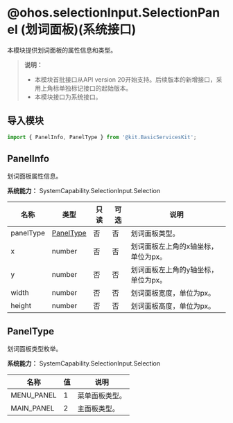# @ohos.selectionInput.SelectionPanel (划词面板)(系统接口)

<!--Kit: Basic Services Kit-->
<!--Subsystem: SelectionInput-->
<!--Owner: @no86-->
<!--Designer: @mmwwbb-->
<!--Tester: @dong-dongzhen-->
<!--Adviser: @fang-jinxu-->

本模块提供划词面板的属性信息和类型。

> **说明：**
>
> - 本模块首批接口从API version 20开始支持。后续版本的新增接口，采用上角标单独标记接口的起始版本。
> - 本模块接口为系统接口。

## 导入模块

```ts
import { PanelInfo, PanelType } from '@kit.BasicServicesKit';
```

## PanelInfo

划词面板属性信息。

**系统能力：** SystemCapability.SelectionInput.Selection

| 名称 | 类型 | 只读 | 可选 | 说明 |
| --------- | -------- | -------- | -------- | -------- |
| panelType | [PanelType](#paneltype) | 否 | 否 | 划词面板类型。 |
| x | number | 否 | 否 | 划词面板左上角的x轴坐标，单位为px。 |
| y | number | 否 | 否 | 划词面板左上角的y轴坐标，单位为px。 |
| width | number | 否 | 否 | 划词面板宽度，单位为px。 |
| height | number | 否 | 否 | 划词面板高度，单位为px。 |

## PanelType

划词面板类型枚举。

**系统能力：** SystemCapability.SelectionInput.Selection

| 名称          | 值   | 说明         |
| ------------- | ---- | ------------ |
| MENU_PANEL | 1    | 菜单面板类型。 |
| MAIN_PANEL | 2    | 主面板类型。 |
